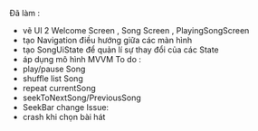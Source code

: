 Đã làm : 
- vẽ UI 2 Welcome Screen , Song Screen , PlayingSongScreen 
- tạo Navigation điều hướng giữa các màn hình
- tạo SongUiState để quản lí sự thay đổi của các State
- áp dụng mô hình MVVM
To do :
- play/pause Song
- shuffle list Song
- repeat currentSong
- seekToNextSong/PreviousSong
- SeekBar change
Issue:
- crash khi chọn bài hát 
